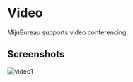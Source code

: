 # Video

MijnBureau supports video conferencing

## Screenshots

![video1](/img/features/video.png)

